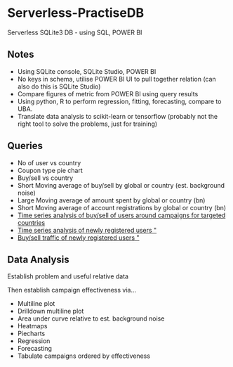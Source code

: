 # Serverless-PractiseDB
Serverless SQLite3 DB -  using SQL, POWER BI


## Notes

- Using SQLite console, SQLite Studio, POWER BI
- No keys in schema, utilise POWER BI UI to pull together relation (can also do this is SQLite Studio)
- Compare figures of metric from POWER BI using query results
- Using python, R to perform regression, fitting, forecasting, compare to UBA.
- Translate data analysis to scikit-learn or tensorflow (probably not the right tool to solve the problems, just for training)

## Queries

- No of user vs country
- Coupon type pie chart
- Buy/sell vs country
- Short Moving average of buy/sell by global or country (est. background noise)
- Large Moving average of amount spent by global or country (bn)
- Short Moving average of account registrations by global or country (bn)
- [Time series analysis of buy/sell of users around campaigns for targeted countries](Registration_Count.sql)
- [Time series analysis of newly registered users "](Registration_Retention.sql)
- [Buy/sell traffic of newly registered users "](Registration_Count.sql)

## Data Analysis

Establish problem and useful relative data

Then establish campaign effectiveness via...

- Multiline plot 
- Drilldown multiline plot
- Area under curve relative to est. background noise
- Heatmaps
- Piecharts
- Regression
- Forecasting
- Tabulate campaigns ordered by effectiveness
